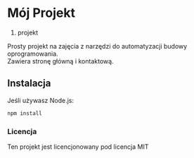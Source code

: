 # Mój Projekt
1. projekt

Prosty projekt na zajęcia z narzędzi do automatyzacji budowy oprogramowania.  
Zawiera stronę główną i kontaktową.

## Instalacja

Jeśli używasz Node.js:
```bash
npm install
```
### Licencja
Ten projekt jest licencjonowany pod licencja MIT
